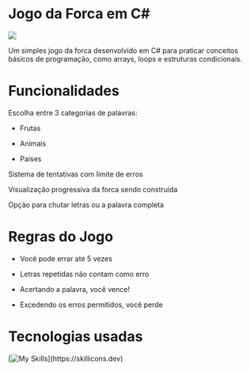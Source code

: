 # Jogo da Forca em C#

![](https://imgur.com/XoKk2wb.gif)

Um simples jogo da forca desenvolvido em C# para praticar conceitos básicos de programação, como arrays, loops e estruturas condicionais.

# Funcionalidades
 Escolha entre 3 categorias de palavras:

- Frutas 

- Animais 

- Países 

 Sistema de tentativas com limite de erros

 Visualização progressiva da forca sendo construída

 Opção para chutar letras ou a palavra completa

# Regras do Jogo
- Você pode errar até 5 vezes

- Letras repetidas não contam como erro

- Acertando a palavra, você vence!

- Excedendo os erros permitidos, você perde

 # Tecnologias usadas
 [![My Skills](https://skillicons.dev/icons?i=visualstudio,dotnet,cs,git,github,)](https://skillicons.dev)
